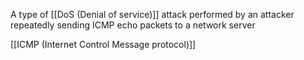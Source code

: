 A type of [[DoS (Denial of service)]] attack performed by an attacker repeatedly sending ICMP echo packets to a network server

[[ICMP (Internet Control Message protocol)]]
